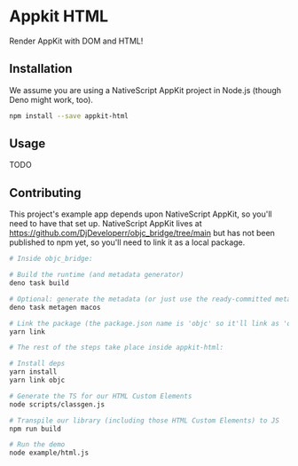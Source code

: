 # Appkit HTML

Render AppKit with DOM and HTML!

## Installation

We assume you are using a NativeScript AppKit project in Node.js (though Deno might work, too).

```sh
npm install --save appkit-html
```

## Usage

TODO

## Contributing

This project's example app depends upon NativeScript AppKit, so you'll need to have that set up. NativeScript AppKit lives at https://github.com/DjDeveloperr/objc_bridge/tree/main but has not been published to npm yet, so you'll need to link it as a local package.

```sh
# Inside objc_bridge:

# Build the runtime (and metadata generator)
deno task build

# Optional: generate the metadata (or just use the ready-committed metadata)
deno task metagen macos

# Link the package (the package.json name is 'objc' so it'll link as 'objc'):
yarn link

# The rest of the steps take place inside appkit-html:

# Install deps
yarn install
yarn link objc

# Generate the TS for our HTML Custom Elements
node scripts/classgen.js

# Transpile our library (including those HTML Custom Elements) to JS
npm run build

# Run the demo
node example/html.js
```
